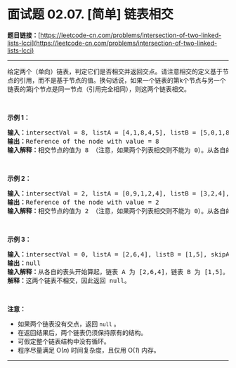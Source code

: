# 面试题 02.07. [简单] 链表相交

**题目链接：**[https://leetcode-cn.com/problems/intersection-of-two-linked-lists-lcci](https://leetcode-cn.com/problems/intersection-of-two-linked-lists-lcci)

---

<div class="content__1Y2H">
 <div class="notranslate">
  <p>给定两个（单向）链表，判定它们是否相交并返回交点。请注意相交的定义基于节点的引用，而不是基于节点的值。换句话说，如果一个链表的第k个节点与另一个链表的第j个节点是同一节点（引用完全相同），则这两个链表相交。</p>
  <br>
  <p><strong>示例 1：</strong></p>
  <pre class="language-text"><strong>输入：</strong>intersectVal = 8, listA = [4,1,8,4,5], listB = [5,0,1,8,4,5], skipA = 2, skipB = 3<br><strong>输出：</strong>Reference of the node with value = 8<br><strong>输入解释：</strong>相交节点的值为 8 （注意，如果两个列表相交则不能为 0）。从各自的表头开始算起，链表 A 为 [4,1,8,4,5]，链表 B 为 [5,0,1,8,4,5]。在 A 中，相交节点前有 2 个节点；在 B 中，相交节点前有 3 个节点。</pre>
  <p></p>
  <br>
  <p><strong>示例 2：</strong></p>
  <pre class="language-text"><strong>输入：</strong>intersectVal = 2, listA = [0,9,1,2,4], listB = [3,2,4], skipA = 3, skipB = 1<br><strong>输出：</strong>Reference of the node with value = 2<br><strong>输入解释：</strong>相交节点的值为 2 （注意，如果两个列表相交则不能为 0）。从各自的表头开始算起，链表 A 为 [0,9,1,2,4]，链表 B 为 [3,2,4]。在 A 中，相交节点前有 3 个节点；在 B 中，相交节点前有 1 个节点。</pre>
  <p></p>
  <br>
  <p><strong>示例 3：</strong></p>
  <pre class="language-text"><strong>输入：</strong>intersectVal = 0, listA = [2,6,4], listB = [1,5], skipA = 3, skipB = 2<br><strong>输出：</strong>null<br><strong>输入解释：</strong>从各自的表头开始算起，链表 A 为 [2,6,4]，链表 B 为 [1,5]。由于这两个链表不相交，所以 intersectVal 必须为 0，而 skipA 和 skipB 可以是任意值。<br><strong>解释：</strong>这两个链表不相交，因此返回 null。</pre>
  <p></p>
  <br>
  <p><strong>注意：</strong></p>
  <ul>
   <li>如果两个链表没有交点，返回 <code>null</code> 。</li>
   <li>在返回结果后，两个链表仍须保持原有的结构。</li>
   <li>可假定整个链表结构中没有循环。</li>
   <li>程序尽量满足 O(<em>n</em>) 时间复杂度，且仅用 O(<em>1</em>) 内存。</li>
  </ul>
 </div>
</div>

---

```

```